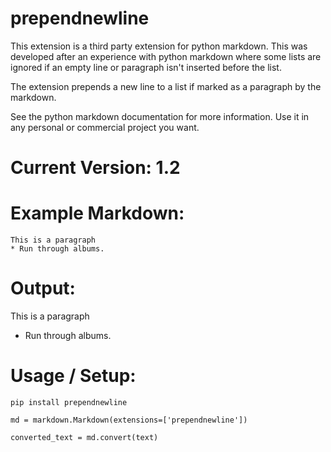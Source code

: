 # prependnewline

This extension is a third party extension for python markdown. This was developed after an experience with python markdown 
where some lists are ignored if an empty line or paragraph isn't inserted before the list.

The extension prepends a new line to a list if marked as a paragraph by the markdown. 

See the python markdown documentation for more information.
Use it in any personal or commercial project you want.

# Current Version: 1.2

# Example Markdown:

```
This is a paragraph
* Run through albums.
```

# Output:
This is a paragraph
* Run through albums.

# Usage / Setup:

`pip install prependnewline`

`md = markdown.Markdown(extensions=['prependnewline']) `

`converted_text = md.convert(text)`